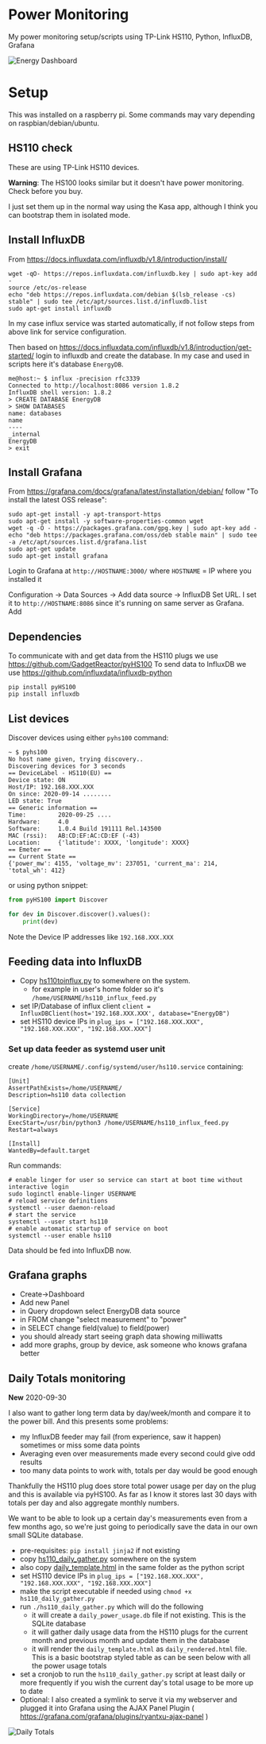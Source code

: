 # Power Monitoring

My power monitoring setup/scripts using TP-Link HS110, Python, InfluxDB, Grafana

![Energy Dashboard](power_monitoring_grafana_dashboard.png)


# Setup

This was installed on a raspberry pi.
Some commands may vary depending on raspbian/debian/ubuntu.

## HS110 check

These are using TP-Link HS110 devices.

__Warning__: The HS100 looks similar but it doesn't have power monitoring. Check before you buy.

I just set them up in the normal way using the Kasa app, although I think you can bootstrap them in isolated mode.  

## Install InfluxDB

From https://docs.influxdata.com/influxdb/v1.8/introduction/install/

```
wget -qO- https://repos.influxdata.com/influxdb.key | sudo apt-key add -
source /etc/os-release
echo "deb https://repos.influxdata.com/debian $(lsb_release -cs) stable" | sudo tee /etc/apt/sources.list.d/influxdb.list
sudo apt-get install influxdb
```

In my case influx service was started automatically, if not follow steps from above link for service configuration.

Then based on https://docs.influxdata.com/influxdb/v1.8/introduction/get-started/ login to influxdb and create the database.
In my case and used in scripts here it's database `EnergyDB`.

```
me@host:~ $ influx -precision rfc3339
Connected to http://localhost:8086 version 1.8.2
InfluxDB shell version: 1.8.2
> CREATE DATABASE EnergyDB
> SHOW DATABASES
name: databases
name
----
_internal
EnergyDB
> exit
``` 

## Install Grafana

From https://grafana.com/docs/grafana/latest/installation/debian/ follow "To install the latest OSS release":

```shell script
sudo apt-get install -y apt-transport-https
sudo apt-get install -y software-properties-common wget
wget -q -O - https://packages.grafana.com/gpg.key | sudo apt-key add -
echo "deb https://packages.grafana.com/oss/deb stable main" | sudo tee -a /etc/apt/sources.list.d/grafana.list 
sudo apt-get update
sudo apt-get install grafana
```

Login to Grafana at `http://HOSTNAME:3000/` where `HOSTNAME` = IP where you installed it

Configuration -> Data Sources -> Add data source -> InfluxDB
Set URL. I set it to `http://HOSTNAME:8086` since it's running on same server as Grafana. Add  

## Dependencies

To communicate with and get data from the HS110 plugs we use https://github.com/GadgetReactor/pyHS100
To send data to InfluxDB we use https://github.com/influxdata/influxdb-python

```shell script
pip install pyHS100
pip install influxdb
```

## List devices

Discover devices using either `pyhs100` command:

```
~ $ pyhs100
No host name given, trying discovery..
Discovering devices for 3 seconds
== DeviceLabel - HS110(EU) ==
Device state: ON
Host/IP: 192.168.XXX.XXX
On since: 2020-09-14 ........
LED state: True
== Generic information ==
Time:         2020-09-25 ....
Hardware:     4.0
Software:     1.0.4 Build 191111 Rel.143500
MAC (rssi):   AB:CD:EF:AC:CD:EF (-43)
Location:     {'latitude': XXXX, 'longitude': XXXX}
== Emeter ==
== Current State ==
{'power_mw': 4155, 'voltage_mv': 237051, 'current_ma': 214, 'total_wh': 412}
```

or using python snippet:
```python
from pyHS100 import Discover

for dev in Discover.discover().values():
    print(dev)

```

Note the Device IP addresses like `192.168.XXX.XXX`

## Feeding data into InfluxDB

- Copy [hs110toinflux.py](hs110toinflux.py) to somewhere on the system.
    - for example in user's home folder so it's `/home/USERNAME/hs110_influx_feed.py`
- set IP/Database of influx client `client = InfluxDBClient(host='192.168.XXX.XXX', database="EnergyDB")`
- set HS110 device IPs in `plug_ips = ["192.168.XXX.XXX", "192.168.XXX.XXX", "192.168.XXX.XXX"]`

### Set up data feeder as systemd user unit

create `/home/USERNAME/.config/systemd/user/hs110.service` containing:
```
[Unit]
AssertPathExists=/home/USERNAME/
Description=hs110 data collection

[Service]
WorkingDirectory=/home/USERNAME
ExecStart=/usr/bin/python3 /home/USERNAME/hs110_influx_feed.py
Restart=always

[Install]
WantedBy=default.target
```

Run commands:
```
# enable linger for user so service can start at boot time without interactive login
sudo loginctl enable-linger USERNAME
# reload service definitions
systemctl --user daemon-reload
# start the service
systemctl --user start hs110
# enable automatic startup of service on boot
systemctl --user enable hs110
```

Data should be fed into InfluxDB now.

## Grafana graphs

- Create->Dashboard
- Add new Panel
- in Query dropdown select EnergyDB data source
- in FROM change "select measurement" to "power"
- in SELECT change field(value) to field(power)
- you should already start seeing graph data showing milliwatts
- add more graphs, group by device, ask someone who knows grafana better

## Daily Totals monitoring 

**New** 2020-09-30

I also want to gather long term data by day/week/month and compare it to the power bill. And this presents some problems:
- my InfluxDB feeder may fail (from experience, saw it happen) sometimes or miss some data points
- Averaging even over measurements made every second could give odd results
- too many data points to work with, totals per day would be good enough

Thankfully the HS110 plug does store total power usage per day on the plug and this is available via pyHS100. 
As far as I know it stores last 30 days with totals per day and also aggregate monthly numbers.

We want to be able to look up a certain day's measurements even from a few months ago, so we're just going to periodically
save the data in our own small SQLite database.

- pre-requisites: `pip install jinja2` if not existing
- copy [hs110_daily_gather.py](hs110_daily_gather.py) somewhere on the system
- also copy [daily_template.html](daily_template.html) in the same folder as the python script
- set HS110 device IPs in `plug_ips = ["192.168.XXX.XXX", "192.168.XXX.XXX", "192.168.XXX.XXX"]`
- make the script executable if needed using `chmod +x hs110_daily_gather.py`
- run `./hs110_daily_gather.py` which will do the following
    - it will create a `daily_power_usage.db` file if not existing. This is the SQLite database
    - it will gather daily usage data from the HS110 plugs for the current month and previous month and update them in the database
    - it will render the `daily_template.html` as `daily_rendered.html` file. 
    This is a basic bootstrap styled table as can be seen below with all the power usage totals  
- set a cronjob to run the `hs110_daily_gather.py` script at least daily or more frequently if you wish the current day's total
usage to be more up to date
- Optional: I also created a symlink to serve it via my webserver and plugged it into Grafana using the AJAX Panel Plugin ( https://grafana.com/grafana/plugins/ryantxu-ajax-panel ) 


![Daily Totals](power_monitoring_daily_totals_table.png)